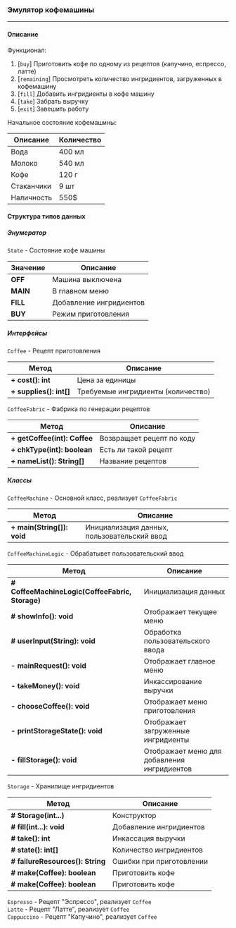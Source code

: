 ### Эмулятор кофемашины
***
#### Описание

Функционал:
1. [`buy`] Приготовить кофе по одному из рецептов (капучино, еспрессо, латте)  
2. [`remaining`] Просмотреть количество ингридиентов, загруженных в кофемашину
3. [`fill`] Добавить ингридиенты в кофе машину
4. [`take`] Забрать выручку
5. [`exit`] Завешить работу

Начальное состояние кофемашины:  
  
Описание    | Количество  
----------- | --- 
Вода        | 400 мл  
Молоко      | 540 мл  
Кофе        | 120 г  
Стаканчики  | 9 шт  
Наличность  | 550$  
 
#### Структура типов данных
##### Энумератор  

`State` - Состояние кофе машины

Значение    | Описание  
----------- | --- 
**OFF**     | Машина выключена  
**MAIN**    | В главном меню  
**FILL**    | Добавление ингридиентов  
**BUY**     | Режим приготовления

##### Интерфейсы  

`Coffee` - Рецепт приготовления

Метод    | Описание  
----------- | --- 
**+ cost(): int**       | Цена за единицы  
**+ supplies(): int[]** | Требуемые ингридиенты (количество)  

`CoffeeFabric` - Фабрика по генерации рецептов

Метод    | Описание  
----------- | --- 
**+ getCoffee(int): Coffee** | Возвращает рецепт по коду  
**+ chkType(int): boolean**  | Есть ли такой рецепт  
**+ nameList(): String[]**   | Название рецептов  

##### Классы

`CoffeeMachine` - Основной класс, реализует `CoffeeFabric` 

Метод    | Описание  
----------- | --- 
**+ main(String[]): void** | Инициализация данных, пользовательский ввод  

`CoffeeMachineLogic` - Обрабатывет пользовательский ввод

Метод    | Описание  
----------- | --- 
**# CoffeeMachineLogic(CoffeeFabric, Storage)** | Инициализация данных  
**# showInfo(): void** | Отображает текущее меню  
**# userInput(String): void** | Обработка пользовательского ввода  
**- mainRequest(): void**  | Отображает главное меню  
**- takeMoney(): void**    | Инкассирование выручки  
**- chooseCoffee(): void** | Отображает меню приготовления  
**- printStorageState(): void** | Отображает загруженные ингридиенты  
**- fillStorage(): void** | Отображает меню для добавления ингридиентов  

`Storage` - Хранилище ингридиентов  

Метод    | Описание  
----------- | --- 
**# Storage(int...)** | Конструктор  
**# fill(int...): void** | Добавление ингридиентов  
**# take(): int** | Инкассация выручки  
**# state(): int[]** | Количество ингридиентов  
**# failureResources(): String** | Ошибки при приготовлении  
**# make(Coffee): boolean** | Приготовить кофе  
**# make(Coffee): boolean** | Приготовить кофе  
  
`Espresso` - Рецепт "Эспрессо", реализует `Coffee`   
`Latte` - Рецепт "Латте", реализует `Coffee`   
`Cappuccino` - Рецепт "Капучино", реализует `Coffee`   
  
